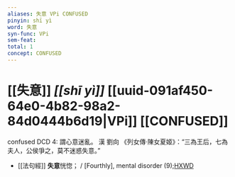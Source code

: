 ```yaml
---
aliases: 失意 VPi CONFUSED
pinyin: shī yì
word: 失意
syn-func: VPi
sem-feat: 
total: 1
concept: CONFUSED 
---
```

# [[失意]] *[[shī yì]]*  [[uuid-091af450-64e0-4b82-98a2-84d0444b6d19|VPi]] [[CONFUSED]]
confused DCD 4: 謂心意迷亂。 漢 劉向 《列女傳‧陳女夏姬》：“三為王后，七為夫人，公侯爭之，莫不迷惑失意。”
 - [[法句經]] **失意**恍惚； / [Fourthly], mental disorder (9);[HXWD](https://hxwd.org/textview.html?location=KR6b0067_T_001-0565b.26)